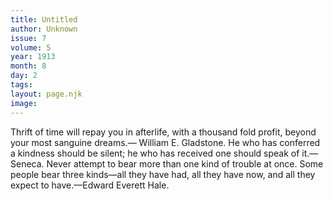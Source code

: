 ```yaml
---
title: Untitled
author: Unknown
issue: 7
volume: 5
year: 1913
month: 8
day: 2
tags:
layout: page.njk
image:
---
```

Thrift of time will repay you in afterlife, with a thousand fold profit, beyond your most sanguine dreams.— William E. Gladstone.      He who has conferred a kindness should be silent; he who has received one should speak of it.—Seneca.       Never attempt to bear more than one kind of trouble at once. Some people bear three kinds—all they have had, all they have now, and all they expect to have.—Edward Everett Hale.





